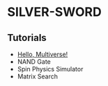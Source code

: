 SILVER-SWORD
============

Tutorials
---------

* [Hello, Multiverse!](tutorials/hello-multiverse/)
* NAND Gate
* Spin Physics Simulator
* Matrix Search

